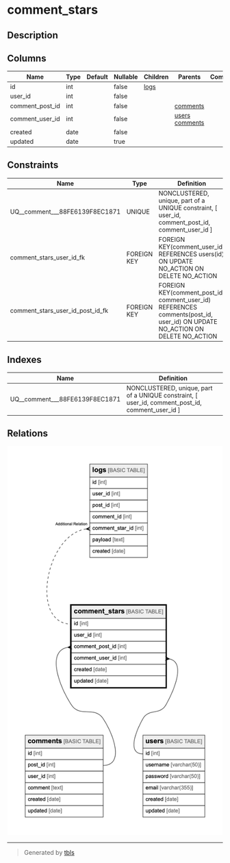 # comment_stars

## Description

## Columns

| Name | Type | Default | Nullable | Children | Parents | Comment |
| ---- | ---- | ------- | -------- | -------- | ------- | ------- |
| id | int |  | false | [logs](logs.md) |  |  |
| user_id | int |  | false |  |  |  |
| comment_post_id | int |  | false |  | [comments](comments.md) |  |
| comment_user_id | int |  | false |  | [users](users.md) [comments](comments.md) |  |
| created | date |  | false |  |  |  |
| updated | date |  | true |  |  |  |

## Constraints

| Name | Type | Definition |
| ---- | ---- | ---------- |
| UQ__comment___88FE6139F8EC1871 | UNIQUE | NONCLUSTERED, unique, part of a UNIQUE constraint, [ user_id, comment_post_id, comment_user_id ] |
| comment_stars_user_id_fk | FOREIGN KEY | FOREIGN KEY(comment_user_id) REFERENCES users(id) ON UPDATE NO_ACTION ON DELETE NO_ACTION |
| comment_stars_user_id_post_id_fk | FOREIGN KEY | FOREIGN KEY(comment_post_id, comment_user_id) REFERENCES comments(post_id, user_id) ON UPDATE NO_ACTION ON DELETE NO_ACTION |

## Indexes

| Name | Definition |
| ---- | ---------- |
| UQ__comment___88FE6139F8EC1871 | NONCLUSTERED, unique, part of a UNIQUE constraint, [ user_id, comment_post_id, comment_user_id ] |

## Relations

![er](comment_stars.png)

---

> Generated by [tbls](https://github.com/k1LoW/tbls)
